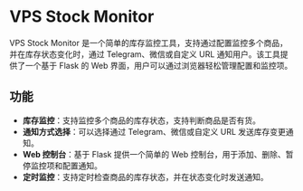 # VPS Stock Monitor

VPS Stock Monitor 是一个简单的库存监控工具，支持通过配置监控多个商品，并在库存状态变化时，通过 Telegram、微信或自定义 URL 通知用户。该工具提供了一个基于 Flask 的 Web 界面，用户可以通过浏览器轻松管理配置和监控项。

## 功能

- **库存监控**：支持监控多个商品的库存状态，支持判断商品是否有货。
- **通知方式选择**：可以选择通过 Telegram、微信或自定义 URL 发送库存变更通知。
- **Web 控制台**：基于 Flask 提供一个简单的 Web 控制台，用于添加、删除、暂停监控项和配置通知。
- **定时监控**：支持定时检查商品的库存状态，并在状态变化时发送通知。
